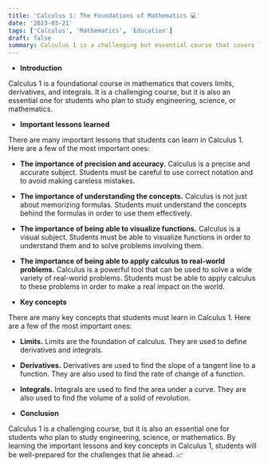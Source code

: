 ```yaml
---
title: 'Calculus 1: The Foundations of Mathematics 💻'
date: '2023-03-21'
tags: ['Calculus', 'Mathematics', 'Education']
draft: false
summary: Calculus 1 is a challenging but essential course that covers limits, derivatives, and integrals, and is a critical foundation for students who plan to study engineering, science, or mathematics.
---
```


- **Introduction**

Calculus 1 is a foundational course in mathematics that covers limits, derivatives, and integrals. It is a challenging course, but it is also an essential one for students who plan to study engineering, science, or mathematics.

- **Important lessons learned**

There are many important lessons that students can learn in Calculus 1. Here are a few of the most important ones:

- **The importance of precision and accuracy.** Calculus is a precise and accurate subject. Students must be careful to use correct notation and to avoid making careless mistakes.
- **The importance of understanding the concepts.** Calculus is not just about memorizing formulas. Students must understand the concepts behind the formulas in order to use them effectively.
- **The importance of being able to visualize functions.** Calculus is a visual subject. Students must be able to visualize functions in order to understand them and to solve problems involving them.
- **The importance of being able to apply calculus to real-world problems.** Calculus is a powerful tool that can be used to solve a wide variety of real-world problems. Students must be able to apply calculus to these problems in order to make a real impact on the world.

- **Key concepts**

There are many key concepts that students must learn in Calculus 1. Here are a few of the most important ones:

- **Limits.** Limits are the foundation of calculus. They are used to define derivatives and integrals.
- **Derivatives.** Derivatives are used to find the slope of a tangent line to a function. They are also used to find the rate of change of a function.
- **Integrals.** Integrals are used to find the area under a curve. They are also used to find the volume of a solid of revolution.

- **Conclusion**

Calculus 1 is a challenging course, but it is also an essential one for students who plan to study engineering, science, or mathematics. By learning the important lessons and key concepts in Calculus 1, students will be well-prepared for the challenges that lie ahead. 📈

